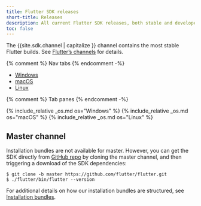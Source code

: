 ```yaml
---
title: Flutter SDK releases
short-title: Releases
description: All current Flutter SDK releases, both stable and developer.
toc: false
---
```


<style>
.scrollable-table {
  overflow-y: scroll;
  max-height: 20rem;
}
</style>

The {{site.sdk.channel | capitalize }} channel contains the
most stable Flutter builds. See [Flutter’s channels][] for details.

{% comment %} Nav tabs {% endcomment -%}
<ul class="nav nav-tabs" id="editor-setup" role="tablist">
  <li class="nav-item">
    <a class="nav-link active" id="windows-tab" href="#windows" role="tab" aria-controls="windows" aria-selected="true">Windows</a>
  </li>
  <li class="nav-item">
    <a class="nav-link" id="macos-tab" href="#macos" role="tab" aria-controls="macos" aria-selected="false">macOS</a>
  </li>
  <li class="nav-item">
    <a class="nav-link" id="linux-tab" href="#linux" role="tab" aria-controls="linux" aria-selected="false">Linux</a>
  </li>
</ul>

{% comment %} Tab panes {% endcomment -%}
<div id="sdk-archives" class="tab-content">
{% include_relative _os.md os="Windows" %}
{% include_relative _os.md os="macOS" %}
{% include_relative _os.md os="Linux" %}
</div>

## Master channel

Installation bundles are not available for master.
However, you can get the SDK directly from
[GitHub repo][] by cloning the master channel,
and then triggering a download of the SDK dependencies:

```terminal
$ git clone -b master https://github.com/flutter/flutter.git
$ ./flutter/bin/flutter --version
```

For additional details on how our installation bundles are structured,
see [Installation bundles][].

[Flutter’s channels]: {{site.repo.flutter}}/wiki/Flutter-build-release-channels
[GitHub repo]: {{site.repo.flutter}}
[Installation bundles]: {{site.repo.flutter}}/wiki/Flutter-Installation-Bundles
